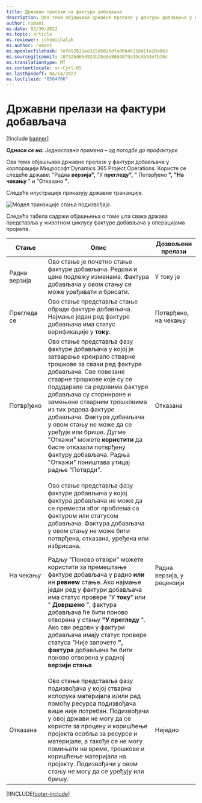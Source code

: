 ```yaml
---
title: Државни прелази на фактури добављача
description: Ова тема објашњава државне прелазе у фактури добављача у корпорацији Мицрософт Dynamics 365 Project Operations.
author: rumant
ms.date: 03/30/2022
ms.topic: article
ms.reviewer: johnmichalak
ms.author: rumant
ms.openlocfilehash: 7efb52621ee325d5025dfad0b45218d1fe20a063
ms.sourcegitcommit: c0792bd65d92db25e0e8864879a19c4b93efb10c
ms.translationtype: MT
ms.contentlocale: sr-Cyrl-RS
ms.lasthandoff: 04/14/2022
ms.locfileid: "8584706"
---
```

# <a name="state-transitions-on-a-vendor-invoice"></a>Државни прелази на фактури добављача

[!include [banner](../../includes/dataverse-preview.md)]

_**Односи се на:** Једноставна примена – од погодбе до профактуре_

Ова тема објашњава државне прелазе у фактури добављача у корпорацији Мицрософт Dynamics 365 Project Operations. Користе се следеће државе: "Радна **верзија",** "У **прегледу", "** Потврђено **",** **"На чекању** " и "Отказано **"**.

Следеће илустрације приказују државне транзиције.

![Модел транзиције стања подизвођаја.](../media/VI_State_Model.jpg)

Следећа табела садржи објашњења о томе шта свака држава представља у животном циклусу фактуре добављача у операцијама пројекта.

| Стање | Опис | Дозвољени прелази |
| --- | --- | --- |
| Радна верзија | Ово стање је почетно стање фактуре добављача. Редови и цене подлежу изменама. Фактура добављача у овом стању се може уређивати и брисати. | У току је |
| Прегледа се | Ово стање представља стање обраде фактуре добављача. Најмање један ред фактуре добављача има статус верификације у **току**. | Потврђено, на чекању |
| Потврђено | Ово стање представља фазу фактуре добављача у којој је затварање креирало стварне трошкове за сваки ред фактуре добављача. Све повезане стварне трошкове које су се подударале са редовима фактуре добављача су сторниране и замењене стварним трошковима из тих редова фактуре добављача. Фактура добављача у овом стању не може да се уређује или брише. Дугме "Откажи" можете **користити** да бисте отказали потврђену фактуру добављача. Радња "Откажи" поништава утицај радње "Потврди". | Отказана |
| На чекању | <p>Ово стање представља фазу фактуре добављача у којој фактура добављача не може да се премести због проблема са фактуром или статусом добављача. Фактура добављача у овом стању не може бити потврђена, отказана, уређена или избрисана.</p><p>Радњу "Поново отвори" можете користити за премештање фактуре добављача у радно **или** ин **ревиеw** стање. Ако најмање један ред у фактури добављача има статус провере "У **току**" или " **Довршено** ", фактура добављача ће бити поново отворена у стању **"У прегледу** ". Ако сви редови у фактури добављача имају статус провере статуса "Није започето **", фактура** добављача ће бити поново отворена у радној **верзији стања**.</p> | Радна верзија, у рецензији |
| Отказана | Ово стање представља фазу подизвођача у којој стварна испорука материјала и/или рад помоћу ресурса подизвођача више није потребан. Подизвођачи у овој држави не могу да се користе за процену и коришћење пројекта особља за ресурсе и материјале, а такође се не могу помињати на време, трошкове и коришћење материјала на пројекту. Подизвођачи у овом стању не могу да се уређују или бришу. | Ниједно |

[!INCLUDE[footer-include](../../includes/footer-banner.md)]
